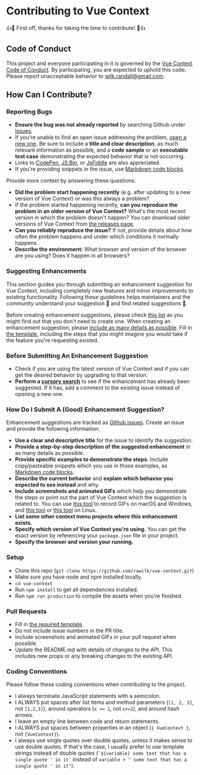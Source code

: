 # Contributing to Vue Context

👍🎉 First off, thanks for taking the time to contribute! 🎉👍

## Code of Conduct

This project and everyone participating in it is governed by the [Vue Context Code of Conduct](CODE_OF_CONDUCT.md). By participating,
you are expected to uphold this code. Please report unacceptable behavior to [wilk.randall@gmail.com](mailto:wilk.randall@gmail.com).

## How Can I Contribute?

### Reporting Bugs

- **Ensure the bug was not already reported** by searching Github under [Issues](https://github.com/rawilk/vue-context/issues).
- If you're unable to find an open issue addressing the problem, [open a new one](https://github.com/rawilk/vue-context/issues/new). Be
sure to include a **title and clear description**, as much relevant information as possible, and a **code sample** or an **executable test case**
demonstrating the expected behavior that is not occurring.
- Links to [CodePen](https://codepen.io), [JS Bin](https://jsbin.com), or [JsFiddle](https://jsfiddle.net) are also appreciated.
- If you're providing snippets in the issue, use [Markdown code blocks](https://help.github.com/articles/markdown-basics/#multiple-lines).

Provide more context by answering these questions:

- **Did the problem start happening recently** (e.g. after updating to a new version of Vue Context) or was this always a problem?
- If the problem started happening recently, **can you reproduce the problem in an older version of Vue Context?** What's the most recent
version in which the problem doesn't happen? You can download older versions of Vue Context from [the releases page](https://github.com/rawilk/vue-context/releases).
- **Can you reliably reproduce the issue?** If not, provide details about how often the problem happens and under which conditions
it normally happens.
- **Describe the environment:** What browser and version of the browser are you using? Does it happen in all browsers?

### Suggesting Enhancements

This section guides you through submitting an enhancement suggestion for Vue Context, including completely new features and minor improvements
to existing functionality. Following these guidelines helps maintainers and the community understand your suggestion :pencil: and find related
suggestions :mag_right:.

Before creating enhancement suggestions, please check [this list](#before-submitting-an-enhancement-suggestion) as you might find 
out that you don't need to create one. When creating an enhancement suggestion, please [include as many details as possible](#how-do-i-submit-a-good-enhancement-suggestion).
Fill in [the template](https://github.com/rawilk/vue-context/blob/master/.github/ISSUE_TEMPLATE.md), including the steps that you might imagine
you would take if the feature you're requesting existed.

### Before Submitting An Enhancement Suggestion
- Check if you are using the latest version of Vue Context and if you can get the desired behavior by upgrading to that version.
- **Perform a [cursory search](https://github.com/rawilk/vue-context/issues?utf8=%E2%9C%93&q=+is%3Aissue+label%3Aenhancement+)**
to see if the enhancement has already been suggested. If it has, add a comment to the existing issue instead of opening a new one.

### How Do I Submit A (Good) Enhancement Suggestion?

Enhancement suggestions are tracked as [Github issues](https://guides.github.com/features/issues). Create an issue and provide
the following information:

- **Use a clear and descriptive title** for the issue to identify the suggestion.
- **Provide a step-by-step description of the suggested enhancement** in as many details as possible.
- **Provide specific examples to demonstrate the steps**. Include copy/pasteable snippets which you use in those examples, as 
[Markdown code blocks](https://help.github.com/articles/markdown-basics/#multiple-lines).
- **Describe the current behavior** and **explain which behavior you expected to see instead** and why.
- **Include screenshots and animated GIFs** which help you demonstrate the steps or point out the part of Vue Context
which the suggestion is related to. You can use [this tool](https://www.cockos.com/licecap/) to record GIFs on macOS and Windows, and 
[this tool](https://github.com/colinkeenan/silentcast) or [this tool](https://github.com/GNONE/byzanz) on Linux.
- **List some other context menu projects where this enhancement exists.**
- **Specify which version of Vue Context you're using.** You can get the exact version by referencing your `package.json` file in your project.
- **Specify the browser and version your running.**

### Setup

- Clone this repo (`git clone https://github.com/rawilk/vue-context.git`)
- Make sure you have node and npm installed locally.
- `cd vue-context`
- Run `npm install` to get all dependencies installed.
- Run `npm run production` to compile the assets when you're finished.

### Pull Requests

- Fill in [the required template](https://github.com/rawilk/vue-context/blob/master/.github/PULL_REQUEST_TEMPLATE.md).
- Do not include issue numbers in the PR title.
- Include screenshots and animated GIFs in your pull request when possible.
- Update the README.md with details of changes to the API. This includes new props or any breaking changes to the existing API.


### Coding Conventions

Please follow these coding conventions when contributing to the project.

- I always terminate JavaScript statements with a semicolon.
- I ALWAYS put spaces after list items and method parameters (`[1, 2, 3]`, not `[1,2,3]`), around operators (`x += 1`, not `x+=1`), and around
hash arrows.
- I leave an empty line between code and return statements.
- I ALWAYS put spaces between properties in an object (`{ VueContext }`, not `{VueContext}`).
- I always use single quotes over double quotes, unless it makes sense to use double quotes. If that's the case, I usually prefer to
use template strings instead of double quotes (`` `${variable} some text that has a single quote ' in it` `` instead of `variable + " some text that has a single quote ' in it"`).
